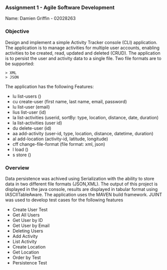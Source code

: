 ### Assignment 1 - Agile Software Development

Name: Damien Griffin - 02028263

### Objective
Design and implement a simple Activity Tracker console (CLI) application.
The application is to manage activities for multiple user accounts, enabling
activities to be created, read, updated and deleted (CRUD). The application is to persist the user and activity data to a single file. Two file formats are to be supported: 

    > XML
    > JSON

The application has the following Features:
+ lu list-users ()
+ cu create-user (first name, last name, email, password)
+ lu list-user (email)
+ lius list-user (id)
+ la list-activities (userid, sortBy: type, location, distance, date, duration)
+ la list-activities (user id) 
+ du delete-user (id)
+ aa add-activity (user-id, type, location, distance, datetime, duration)
+ al add-location (activity-id, latitude, longitude)
+ cff change-file-format (file format: xml, json)
+ l load ()
+ s store ()

 

### Overview
Data persistence was achived using Serialization with the ability to store data in two different file formats (JSON,XML). The output of this project is displayed in the java console, results are displayed in tabular format using IASCIITableAware. The application uses the MAVEN build framework. JUINT was used to develop test cases for the following features 

+ Create User Test
+ Get All Users
+ Get User by ID
+ Get User by Email
+ Deleting Users
+ Add Activity
+ List Activity
+ Create Location
+ Get Location
+ Order by Test
+ Persistence Test
